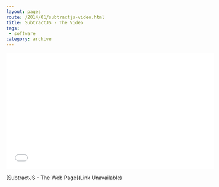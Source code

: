```yaml
---
layout: pages
route: /2014/01/subtractjs-video.html
title: SubtractJS - The Video
tags:
 - software
category: archive
---
```



<iframe allowfullscreen="" frameborder="0" height="315" src="//www.youtube.com/embed/5U7ePJuqSgo?rel=0" width="560"></iframe>

[SubtractJS - The Web Page](Link Unavailable)

